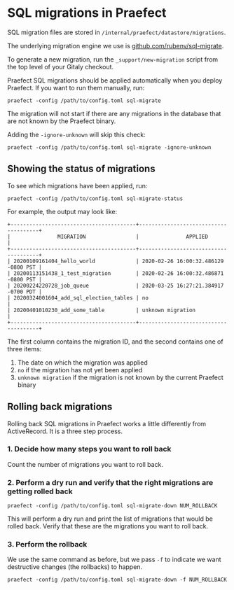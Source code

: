 # SQL migrations in Praefect

SQL migration files are stored in `/internal/praefect/datastore/migrations`.

The underlying migration engine we use is [github.com/rubenv/sql-migrate](https://github.com/rubenv/sql-migrate).

To generate a new migration, run the `_support/new-migration` script from the top level of your Gitaly checkout.

Praefect SQL migrations should be applied automatically when you deploy Praefect. If you want to run them manually, run:

```
praefect -config /path/to/config.toml sql-migrate
```

The migration will not start if there are any migrations in the database
that are not known by the Praefect binary.

Adding the `-ignore-unknown` will skip this check:

```shell
praefect -config /path/to/config.toml sql-migrate -ignore-unknown
```

## Showing the status of migrations

To see which migrations have been applied, run:

```
praefect -config /path/to/config.toml sql-migrate-status
```

For example, the output may look like:

```
+----------------------------------------+--------------------------------------+
|               MIGRATION                |               APPLIED                |
+----------------------------------------+--------------------------------------+
| 20200109161404_hello_world             | 2020-02-26 16:00:32.486129 -0800 PST |
| 20200113151438_1_test_migration        | 2020-02-26 16:00:32.486871 -0800 PST |
| 20200224220728_job_queue               | 2020-03-25 16:27:21.384917 -0700 PDT |
| 20200324001604_add_sql_election_tables | no                                   |
| 20200401010230_add_some_table          | unknown migration                    |
+----------------------------------------+--------------------------------------+
```

The first column contains the migration ID, and the second contains one of three items:

1. The date on which the migration was applied
2. `no` if the migration has not yet been applied
3. `unknown migration` if the migration is not known by the current Praefect binary

## Rolling back migrations

Rolling back SQL migrations in Praefect works a little differently
from ActiveRecord. It is a three step process.

### 1. Decide how many steps you want to roll back

Count the number of migrations you want to roll back.

### 2. Perform a dry run and verify that the right migrations are getting rolled back

```
praefect -config /path/to/config.toml sql-migrate-down NUM_ROLLBACK
```

This will perform a dry run and print the list of migrations that
would be rolled back. Verify that these are the migrations you want to
roll back.

### 3. Perform the rollback

We use the same command as before, but we pass `-f` to indicate we
want destructive changes (the rollbacks) to happen.

```
praefect -config /path/to/config.toml sql-migrate-down -f NUM_ROLLBACK
```

